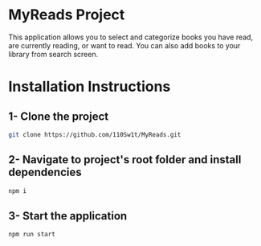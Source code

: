 # MyReads Project

This application allows you to select and categorize books you have read, are currently reading, or want to read. 
You can also add books to your library from search screen.


# Installation Instructions

## 1- Clone the project
```bash
git clone https://github.com/110Sw1t/MyReads.git
```
## 2- Navigate to project's root folder and install dependencies
```bash
npm i
```
## 3- Start the application
```bash
npm run start
```

